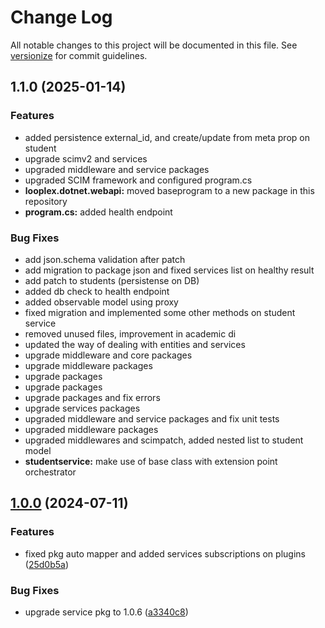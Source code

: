 # Change Log

All notable changes to this project will be documented in this file. See [versionize](https://github.com/versionize/versionize) for commit guidelines.

<a name="1.1.0"></a>
## 1.1.0 (2025-01-14)

### Features

* added persistence external_id, and create/update from meta prop on student
* upgrade scimv2 and services
* upgraded middleware and service packages
* upgraded SCIM framework and configured program.cs
* **looplex.dotnet.webapi:** moved baseprogram to a new package in this repository
* **program.cs:** added health endpoint

### Bug Fixes

* add json.schema validation after patch
* add migration to package json and fixed services list on healthy result
* add patch to students (persistense on DB)
* added db check to health endpoint
* added observable model using proxy
* fixed migration and implemented some other methods on student service
* removed unused files, improvement in academic di
* updated the way of dealing with entities and services
* upgrade middleware and core packages
* upgrade middleware packages
* upgrade packages
* upgrade packages
* upgrade packages and fix errors
* upgrade services packages
* upgraded middleware and service packages and fix unit tests
* upgraded middleware packages
* upgraded middlewares and scimpatch, added nested list to student model
* **studentservice:** make use of base class with extension point orchestrator

<a name="1.0.0"></a>
## [1.0.0](https://www.github.com/looplex-osi/sample-api-dotnet/releases/tag/v1.0.0) (2024-07-11)

### Features

* fixed pkg auto mapper and added services subscriptions on plugins ([25d0b5a](https://www.github.com/looplex-osi/sample-api-dotnet/commit/25d0b5a8d64cdd32e834811e3dae29359937d51d))

### Bug Fixes

* upgrade service pkg to 1.0.6 ([a3340c8](https://www.github.com/looplex-osi/sample-api-dotnet/commit/a3340c82a97bc628f6218f3c6e96a342eb9732bc))

